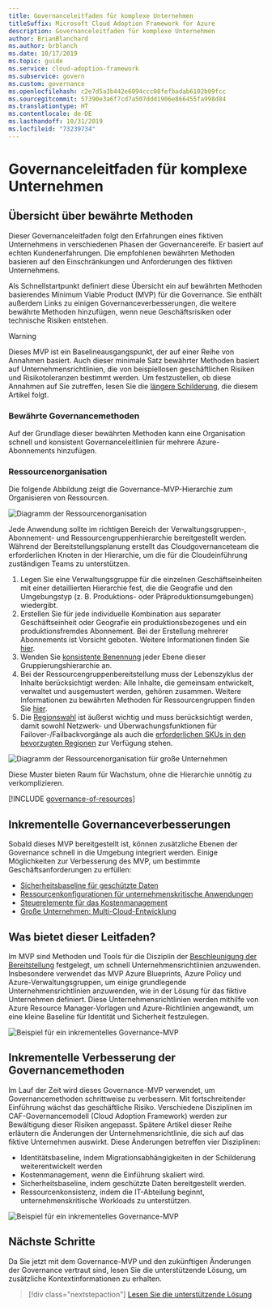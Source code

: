 ```yaml
---
title: Governanceleitfaden für komplexe Unternehmen
titleSuffix: Microsoft Cloud Adoption Framework for Azure
description: Governanceleitfaden für komplexe Unternehmen
author: BrianBlanchard
ms.author: brblanch
ms.date: 10/17/2019
ms.topic: guide
ms.service: cloud-adoption-framework
ms.subservice: govern
ms.custom: governance
ms.openlocfilehash: c2e7d5a3b442e6094ccc08fefbadab6102b09fcc
ms.sourcegitcommit: 57390e3a6f7cd7a507ddd1906e866455fa998d84
ms.translationtype: HT
ms.contentlocale: de-DE
ms.lasthandoff: 10/31/2019
ms.locfileid: "73239734"
---
```

# <a name="governance-guide-for-complex-enterprises"></a>Governanceleitfaden für komplexe Unternehmen

## <a name="overview-of-best-practices"></a>Übersicht über bewährte Methoden

Dieser Governanceleitfaden folgt den Erfahrungen eines fiktiven Unternehmens in verschiedenen Phasen der Governancereife. Er basiert auf echten Kundenerfahrungen. Die empfohlenen bewährten Methoden basieren auf den Einschränkungen und Anforderungen des fiktiven Unternehmens.

Als Schnellstartpunkt definiert diese Übersicht ein auf bewährten Methoden basierendes Minimum Viable Product (MVP) für die Governance. Sie enthält außerdem Links zu einigen Governanceverbesserungen, die weitere bewährte Methoden hinzufügen, wenn neue Geschäftsrisiken oder technische Risiken entstehen.

> [!WARNING]
> Dieses MVP ist ein Baselineausgangspunkt, der auf einer Reihe von Annahmen basiert. Auch dieser minimale Satz bewährter Methoden basiert auf Unternehmensrichtlinien, die von beispiellosen geschäftlichen Risiken und Risikotoleranzen bestimmt werden. Um festzustellen, ob diese Annahmen auf Sie zutreffen, lesen Sie die [längere Schilderung](./narrative.md), die diesem Artikel folgt.

### <a name="governance-best-practices"></a>Bewährte Governancemethoden

Auf der Grundlage dieser bewährten Methoden kann eine Organisation schnell und konsistent Governanceleitlinien für mehrere Azure-Abonnements hinzufügen.

### <a name="resource-organization"></a>Ressourcenorganisation

Die folgende Abbildung zeigt die Governance-MVP-Hierarchie zum Organisieren von Ressourcen.

![Diagramm der Ressourcenorganisation](../../../_images/govern/resource-organization.png)

Jede Anwendung sollte im richtigen Bereich der Verwaltungsgruppen-, Abonnement- und Ressourcengruppenhierarchie bereitgestellt werden. Während der Bereitstellungsplanung erstellt das Cloudgovernanceteam die erforderlichen Knoten in der Hierarchie, um die für die Cloudeinführung zuständigen Teams zu unterstützen.

1. Legen Sie eine Verwaltungsgruppe für die einzelnen Geschäftseinheiten mit einer detaillierten Hierarchie fest, die die Geografie und den Umgebungstyp (z. B. Produktions- oder Präproduktionsumgebungen) wiedergibt.
2. Erstellen Sie für jede individuelle Kombination aus separater Geschäftseinheit oder Geografie ein produktionsbezogenes und ein produktionsfremdes Abonnement. Bei der Erstellung mehrerer Abonnements ist Vorsicht geboten. Weitere Informationen finden Sie [hier](../../../decision-guides/subscriptions/index.md).
3. Wenden Sie [konsistente Benennung](../../../ready/azure-best-practices/naming-and-tagging.md) jeder Ebene dieser Gruppierungshierarchie an.
4. Bei der Ressourcengruppenbereitstellung muss der Lebenszyklus der Inhalte berücksichtigt werden: Alle Inhalte, die gemeinsam entwickelt, verwaltet und ausgemustert werden, gehören zusammen. Weitere Informationen zu bewährten Methoden für Ressourcengruppen finden Sie [hier](../../../decision-guides/resource-consistency/index.md).
5. Die [Regionswahl](../../../decision-guides/regions/index.md) ist äußerst wichtig und muss berücksichtigt werden, damit sowohl Netzwerk- und Überwachungsfunktionen für Failover-/Failbackvorgänge als auch die [erforderlichen SKUs in den bevorzugten Regionen](https://azure.microsoft.com/global-infrastructure/services) zur Verfügung stehen.

![Diagramm der Ressourcenorganisation für große Unternehmen](../../../_images/govern/large-enterprise-resource-organization.png)

Diese Muster bieten Raum für Wachstum, ohne die Hierarchie unnötig zu verkomplizieren.

[!INCLUDE [governance-of-resources](../../../../includes/caf-governance-of-resources.md)]

<!-- See comments for suggestion to possibly add here -->

## <a name="incremental-governance-improvements"></a>Inkrementelle Governanceverbesserungen

Sobald dieses MVP bereitgestellt ist, können zusätzliche Ebenen der Governance schnell in die Umgebung integriert werden. Einige Möglichkeiten zur Verbesserung des MVP, um bestimmte Geschäftsanforderungen zu erfüllen:

- [Sicherheitsbaseline für geschützte Daten](./security-baseline-improvement.md)
- [Ressourcenkonfigurationen für unternehmenskritische Anwendungen](./resource-consistency-improvement.md)
- [Steuerelemente für das Kostenmanagement](./cost-management-improvement.md)
- [Große Unternehmen: Multi-Cloud-Entwicklung](./multicloud-improvement.md)

<!-- markdownlint-disable MD026 -->

## <a name="what-does-this-guidance-provide"></a>Was bietet dieser Leitfaden?

Im MVP sind Methoden und Tools für die Disziplin der [Beschleunigung der Bereitstellung](../../deployment-acceleration/index.md) festgelegt, um schnell Unternehmensrichtlinien anzuwenden. Insbesondere verwendet das MVP Azure Blueprints, Azure Policy und Azure-Verwaltungsgruppen, um einige grundlegende Unternehmensrichtlinien anzuwenden, wie in der Lösung für das fiktive Unternehmen definiert. Diese Unternehmensrichtlinien werden mithilfe von Azure Resource Manager-Vorlagen und Azure-Richtlinien angewandt, um eine kleine Baseline für Identität und Sicherheit festzulegen.

![Beispiel für ein inkrementelles Governance-MVP](../../../_images/govern/governance-mvp.png)

## <a name="incremental-improvements-to-governance-practices"></a>Inkrementelle Verbesserung der Governancemethoden

Im Lauf der Zeit wird dieses Governance-MVP verwendet, um Governancemethoden schrittweise zu verbessern. Mit fortschreitender Einführung wächst das geschäftliche Risiko. Verschiedene Disziplinen im CAF-Governancemodell (Cloud Adoption Framework) werden zur Bewältigung dieser Risiken angepasst. Spätere Artikel dieser Reihe erläutern die Änderungen der Unternehmensrichtlinie, die sich auf das fiktive Unternehmen auswirkt. Diese Änderungen betreffen vier Disziplinen:

- Identitätsbaseline, indem Migrationsabhängigkeiten in der Schilderung weiterentwickelt werden
- Kostenmanagement, wenn die Einführung skaliert wird.
- Sicherheitsbaseline, indem geschützte Daten bereitgestellt werden.
- Ressourcenkonsistenz, indem die IT-Abteilung beginnt, unternehmenskritische Workloads zu unterstützen.

![Beispiel für ein inkrementelles Governance-MVP](../../../_images/govern/governance-improvement-large.png)

## <a name="next-steps"></a>Nächste Schritte

Da Sie jetzt mit dem Governance-MVP und den zukünftigen Änderungen der Governance vertraut sind, lesen Sie die unterstützende Lösung, um zusätzliche Kontextinformationen zu erhalten.

> [!div class="nextstepaction"]
> [Lesen Sie die unterstützende Lösung](./narrative.md)
